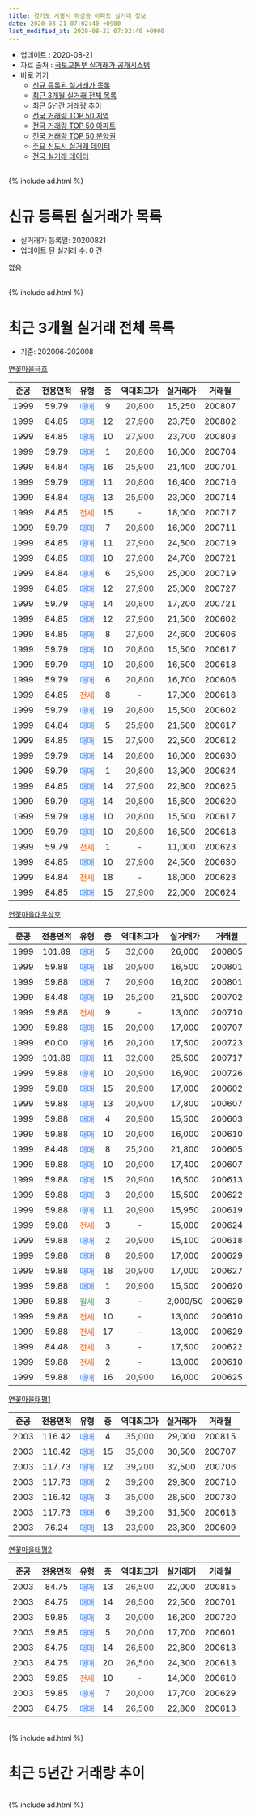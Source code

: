 ```yaml
---
title: 경기도 시흥시 하상동 아파트 실거래 정보
date: 2020-08-21 07:02:40 +0900
last_modified_at: 2020-08-21 07:02:40 +0900
---
```


* 업데이트 : 2020-08-21
* 자료 출처 : [국토교통부 실거래가 공개시스템](http://rt.molit.go.kr)
* 바로 가기
    * [신규 등록된 실거래가 목록](#신규-등록된-실거래가-목록)
    * [최근 3개월 실거래 전체 목록](#최근-3개월-실거래-전체-목록)
    * [최근 5년간 거래량 추이](#최근-5년간-거래량-추이)
    * [전국 거래량 TOP 50 지역](https://inasie.github.io/apt-trade-info/최근-3개월-전국에서-가장-거래가-많이-발생한-지역)
    * [전국 거래량 TOP 50 아파트](https://inasie.github.io/apt-trade-info/최근-3개월-전국에서-가장-거래가-많이-발생한-아파트)
    * [전국 거래량 TOP 50 분양권](https://inasie.github.io/apt-trade-info/최근-3개월-전국에서-가장-거래가-많이-발생한-분양권)
    * [주요 신도시 실거래 데이터](https://inasie.github.io/apt-trade-info/주요-신도시)
    * [전국 실거래 데이터](https://inasie.github.io/apt-trade-info/전국)
<br>
{% include ad.html %}
<br>

# 신규 등록된 실거래가 목록
* 실거래가 등록일: 20200821
* 업데이트 된 실거래 수: 0 건

없음

<br>
{% include ad.html %}
<br>

# 최근 3개월 실거래 전체 목록
* 기준: 202006-202008


[연꽃마을금호](https://search.naver.com/search.naver?query=%EA%B2%BD%EA%B8%B0%EB%8F%84+%EC%8B%9C%ED%9D%A5%EC%8B%9C+%ED%95%98%EC%83%81%EB%8F%99+%EC%97%B0%EA%BD%83%EB%A7%88%EC%9D%84%EA%B8%88%ED%98%B8)

|준공|전용면적|유형|층|역대최고가|실거래가|거래월|
|:---:|:---:|:---:|:---:|:---:|:---:|:---:|
|1999|59.79|<span style="color:#4285f3">매매</span>|9|<span style="color:#444444">20,800</span>|15,250|200807|
|1999|84.85|<span style="color:#4285f3">매매</span>|12|<span style="color:#444444">27,900</span>|23,750|200802|
|1999|84.85|<span style="color:#4285f3">매매</span>|10|<span style="color:#444444">27,900</span>|23,700|200803|
|1999|59.79|<span style="color:#4285f3">매매</span>|1|<span style="color:#444444">20,800</span>|16,000|200704|
|1999|84.84|<span style="color:#4285f3">매매</span>|16|<span style="color:#444444">25,900</span>|21,400|200701|
|1999|59.79|<span style="color:#4285f3">매매</span>|11|<span style="color:#444444">20,800</span>|16,400|200716|
|1999|84.84|<span style="color:#4285f3">매매</span>|13|<span style="color:#444444">25,900</span>|23,000|200714|
|1999|84.85|<span style="color:#ff5a00">전세</span>|15|<span style="color:#444444">-</span>|18,000|200717|
|1999|59.79|<span style="color:#4285f3">매매</span>|7|<span style="color:#444444">20,800</span>|16,000|200711|
|1999|84.85|<span style="color:#4285f3">매매</span>|11|<span style="color:#444444">27,900</span>|24,500|200719|
|1999|84.85|<span style="color:#4285f3">매매</span>|10|<span style="color:#444444">27,900</span>|24,700|200721|
|1999|84.84|<span style="color:#4285f3">매매</span>|6|<span style="color:#444444">25,900</span>|25,000|200719|
|1999|84.85|<span style="color:#4285f3">매매</span>|12|<span style="color:#444444">27,900</span>|25,000|200727|
|1999|59.79|<span style="color:#4285f3">매매</span>|14|<span style="color:#444444">20,800</span>|17,200|200721|
|1999|84.85|<span style="color:#4285f3">매매</span>|12|<span style="color:#444444">27,900</span>|21,500|200602|
|1999|84.85|<span style="color:#4285f3">매매</span>|8|<span style="color:#444444">27,900</span>|24,600|200606|
|1999|59.79|<span style="color:#4285f3">매매</span>|10|<span style="color:#444444">20,800</span>|15,500|200617|
|1999|59.79|<span style="color:#4285f3">매매</span>|10|<span style="color:#444444">20,800</span>|16,500|200618|
|1999|59.79|<span style="color:#4285f3">매매</span>|6|<span style="color:#444444">20,800</span>|16,700|200606|
|1999|84.85|<span style="color:#ff5a00">전세</span>|8|<span style="color:#444444">-</span>|17,000|200618|
|1999|59.79|<span style="color:#4285f3">매매</span>|19|<span style="color:#444444">20,800</span>|15,500|200602|
|1999|84.84|<span style="color:#4285f3">매매</span>|5|<span style="color:#444444">25,900</span>|21,500|200617|
|1999|84.85|<span style="color:#4285f3">매매</span>|15|<span style="color:#444444">27,900</span>|22,500|200612|
|1999|59.79|<span style="color:#4285f3">매매</span>|14|<span style="color:#444444">20,800</span>|16,000|200630|
|1999|59.79|<span style="color:#4285f3">매매</span>|1|<span style="color:#444444">20,800</span>|13,900|200624|
|1999|84.85|<span style="color:#4285f3">매매</span>|14|<span style="color:#444444">27,900</span>|22,800|200625|
|1999|59.79|<span style="color:#4285f3">매매</span>|14|<span style="color:#444444">20,800</span>|15,600|200620|
|1999|59.79|<span style="color:#4285f3">매매</span>|10|<span style="color:#444444">20,800</span>|15,500|200617|
|1999|59.79|<span style="color:#4285f3">매매</span>|10|<span style="color:#444444">20,800</span>|16,500|200618|
|1999|59.79|<span style="color:#ff5a00">전세</span>|1|<span style="color:#444444">-</span>|11,000|200623|
|1999|84.85|<span style="color:#4285f3">매매</span>|10|<span style="color:#444444">27,900</span>|24,500|200630|
|1999|84.84|<span style="color:#ff5a00">전세</span>|18|<span style="color:#444444">-</span>|18,000|200623|
|1999|84.85|<span style="color:#4285f3">매매</span>|15|<span style="color:#444444">27,900</span>|22,000|200624|

[연꽃마을대우삼호](https://search.naver.com/search.naver?query=%EA%B2%BD%EA%B8%B0%EB%8F%84+%EC%8B%9C%ED%9D%A5%EC%8B%9C+%ED%95%98%EC%83%81%EB%8F%99+%EC%97%B0%EA%BD%83%EB%A7%88%EC%9D%84%EB%8C%80%EC%9A%B0%EC%82%BC%ED%98%B8)

|준공|전용면적|유형|층|역대최고가|실거래가|거래월|
|:---:|:---:|:---:|:---:|:---:|:---:|:---:|
|1999|101.89|<span style="color:#4285f3">매매</span>|5|<span style="color:#444444">32,000</span>|26,000|200805|
|1999|59.88|<span style="color:#4285f3">매매</span>|18|<span style="color:#444444">20,900</span>|16,500|200801|
|1999|59.88|<span style="color:#4285f3">매매</span>|7|<span style="color:#444444">20,900</span>|16,200|200801|
|1999|84.48|<span style="color:#4285f3">매매</span>|19|<span style="color:#444444">25,200</span>|21,500|200702|
|1999|59.88|<span style="color:#ff5a00">전세</span>|9|<span style="color:#444444">-</span>|13,000|200710|
|1999|59.88|<span style="color:#4285f3">매매</span>|15|<span style="color:#444444">20,900</span>|17,000|200707|
|1999|60.00|<span style="color:#4285f3">매매</span>|16|<span style="color:#444444">20,200</span>|17,500|200723|
|1999|101.89|<span style="color:#4285f3">매매</span>|11|<span style="color:#444444">32,000</span>|25,500|200717|
|1999|59.88|<span style="color:#4285f3">매매</span>|10|<span style="color:#444444">20,900</span>|16,900|200726|
|1999|59.88|<span style="color:#4285f3">매매</span>|15|<span style="color:#444444">20,900</span>|17,000|200602|
|1999|59.88|<span style="color:#4285f3">매매</span>|13|<span style="color:#444444">20,900</span>|17,800|200607|
|1999|59.88|<span style="color:#4285f3">매매</span>|4|<span style="color:#444444">20,900</span>|15,500|200603|
|1999|59.88|<span style="color:#4285f3">매매</span>|10|<span style="color:#444444">20,900</span>|16,000|200610|
|1999|84.48|<span style="color:#4285f3">매매</span>|8|<span style="color:#444444">25,200</span>|21,800|200605|
|1999|59.88|<span style="color:#4285f3">매매</span>|10|<span style="color:#444444">20,900</span>|17,400|200607|
|1999|59.88|<span style="color:#4285f3">매매</span>|15|<span style="color:#444444">20,900</span>|16,500|200613|
|1999|59.88|<span style="color:#4285f3">매매</span>|3|<span style="color:#444444">20,900</span>|15,500|200622|
|1999|59.88|<span style="color:#4285f3">매매</span>|11|<span style="color:#444444">20,900</span>|15,950|200619|
|1999|59.88|<span style="color:#ff5a00">전세</span>|3|<span style="color:#444444">-</span>|15,000|200624|
|1999|59.88|<span style="color:#4285f3">매매</span>|2|<span style="color:#444444">20,900</span>|15,100|200618|
|1999|59.88|<span style="color:#4285f3">매매</span>|8|<span style="color:#444444">20,900</span>|17,000|200629|
|1999|59.88|<span style="color:#4285f3">매매</span>|18|<span style="color:#444444">20,900</span>|17,000|200627|
|1999|59.88|<span style="color:#4285f3">매매</span>|1|<span style="color:#444444">20,900</span>|15,500|200620|
|1999|59.88|<span style="color:#34a853">월세</span>|3|<span style="color:#444444">-</span>|2,000/50|200629|
|1999|59.88|<span style="color:#ff5a00">전세</span>|10|<span style="color:#444444">-</span>|13,000|200610|
|1999|59.88|<span style="color:#ff5a00">전세</span>|17|<span style="color:#444444">-</span>|13,000|200629|
|1999|84.48|<span style="color:#ff5a00">전세</span>|3|<span style="color:#444444">-</span>|17,500|200622|
|1999|59.88|<span style="color:#ff5a00">전세</span>|2|<span style="color:#444444">-</span>|13,000|200610|
|1999|59.88|<span style="color:#4285f3">매매</span>|16|<span style="color:#444444">20,900</span>|16,000|200625|


<script async src="//pagead2.googlesyndication.com/pagead/js/adsbygoogle.js"></script>
<!-- 기본 -->
<ins class="adsbygoogle"
     style="display:block"
     data-ad-client="ca-pub-2446590836940007"
     data-ad-slot="1659523306"
     data-ad-format="auto"
     data-full-width-responsive="true"></ins>
<script>
(adsbygoogle = window.adsbygoogle || []).push({});
</script>


[연꽃마을태평1](https://search.naver.com/search.naver?query=%EA%B2%BD%EA%B8%B0%EB%8F%84+%EC%8B%9C%ED%9D%A5%EC%8B%9C+%ED%95%98%EC%83%81%EB%8F%99+%EC%97%B0%EA%BD%83%EB%A7%88%EC%9D%84%ED%83%9C%ED%8F%891)

|준공|전용면적|유형|층|역대최고가|실거래가|거래월|
|:---:|:---:|:---:|:---:|:---:|:---:|:---:|
|2003|116.42|<span style="color:#4285f3">매매</span>|4|<span style="color:#444444">35,000</span>|29,000|200815|
|2003|116.42|<span style="color:#4285f3">매매</span>|15|<span style="color:#444444">35,000</span>|30,500|200707|
|2003|117.73|<span style="color:#4285f3">매매</span>|12|<span style="color:#444444">39,200</span>|32,500|200706|
|2003|117.73|<span style="color:#4285f3">매매</span>|2|<span style="color:#444444">39,200</span>|29,800|200710|
|2003|116.42|<span style="color:#4285f3">매매</span>|3|<span style="color:#444444">35,000</span>|28,500|200730|
|2003|117.73|<span style="color:#4285f3">매매</span>|6|<span style="color:#444444">39,200</span>|31,500|200613|
|2003|76.24|<span style="color:#4285f3">매매</span>|13|<span style="color:#444444">23,900</span>|23,300|200609|

[연꽃마을태평2](https://search.naver.com/search.naver?query=%EA%B2%BD%EA%B8%B0%EB%8F%84+%EC%8B%9C%ED%9D%A5%EC%8B%9C+%ED%95%98%EC%83%81%EB%8F%99+%EC%97%B0%EA%BD%83%EB%A7%88%EC%9D%84%ED%83%9C%ED%8F%892)

|준공|전용면적|유형|층|역대최고가|실거래가|거래월|
|:---:|:---:|:---:|:---:|:---:|:---:|:---:|
|2003|84.75|<span style="color:#4285f3">매매</span>|13|<span style="color:#444444">26,500</span>|22,000|200815|
|2003|84.75|<span style="color:#4285f3">매매</span>|14|<span style="color:#444444">26,500</span>|22,500|200701|
|2003|59.85|<span style="color:#4285f3">매매</span>|3|<span style="color:#444444">20,000</span>|16,200|200720|
|2003|59.85|<span style="color:#4285f3">매매</span>|5|<span style="color:#444444">20,000</span>|17,700|200601|
|2003|84.75|<span style="color:#4285f3">매매</span>|14|<span style="color:#444444">26,500</span>|22,800|200613|
|2003|84.75|<span style="color:#4285f3">매매</span>|20|<span style="color:#444444">26,500</span>|24,300|200613|
|2003|59.85|<span style="color:#ff5a00">전세</span>|10|<span style="color:#444444">-</span>|14,000|200610|
|2003|59.85|<span style="color:#4285f3">매매</span>|7|<span style="color:#444444">20,000</span>|17,700|200629|
|2003|84.75|<span style="color:#4285f3">매매</span>|14|<span style="color:#444444">26,500</span>|22,800|200613|


<br>
{% include ad.html %}
<br>

# 최근 5년간 거래량 추이


<div style="width:100%;">
    <canvas id="deal_progress" height="200"></canvas>
</div>

<script>
new Chart(document.getElementById("deal_progress"), {
    type: 'line',
    data: {
        labels: ['201508','201509','201510','201511','201512','201601','201602','201603','201604','201605','201606','201607','201608','201609','201610','201611','201612','201701','201702','201703','201704','201705','201706','201707','201708','201709','201710','201711','201712','201801','201802','201803','201804','201805','201806','201807','201808','201809','201810','201811','201812','201901','201902','201903','201904','201905','201906','201907','201908','201909','201910','201911','201912','202001','202002','202003','202004','202005','202006','202007','202008'],
        datasets: [{
            label: '매매',
            pointRadius: 1,
            data: [15, 18, 17, 10, 11, 10, 8, 20, 14, 14, 19, 21, 17, 18, 34, 10, 10, 4, 16, 9, 14, 9, 16, 25, 17, 7, 9, 11, 6, 6, 11, 11, 11, 4, 6, 6, 9, 10, 7, 4, 3, 6, 2, 9, 5, 9, 7, 11, 10, 8, 8, 16, 9, 11, 15, 22, 25, 30, 37, 21, 8],
            borderColor: "rgba(255, 201, 14, 1)",
            backgroundColor: "rgba(255, 201, 14, 0.5)",
            fill: false,
            lineTension: 0
        },{
            label: '전월세',
            pointRadius: 1,
            data: [5, 3, 7, 8, 8, 8, 3, 8, 7, 10, 9, 11, 4, 6, 10, 5, 6, 4, 3, 9, 6, 5, 11, 5, 7, 5, 4, 2, 3, 9, 7, 5, 10, 9, 3, 2, 11, 3, 5, 6, 1, 9, 5, 6, 6, 9, 6, 6, 9, 5, 8, 7, 4, 3, 12, 5, 5, 9, 10, 2, 0],
            borderColor: "rgba(0, 141, 185, 1)",
            backgroundColor: "rgba(0, 141, 185, 0.5)",
            fill: false,
            lineTension: 0
        }
        ]
    },
    options: {
        responsive: true,
        title: {
            display: false
        },
        tooltips: {
            mode: 'index',
            intersect: false
        },
        hover: {
            mode: 'nearest',
            intersect: true
        },
        scales: {
            xAxes: [{
                display: true,
                scaleLabel: {
                    display: true,
                    labelString: '년/월'
                }
            }],
            yAxes: [{
                display: true,
                ticks: {
                    suggestedMin: 0,
                },
                scaleLabel: {
                    display: true,
                    labelString: '실거래 수'
                }
            }]
        }
    }
});

</script>


<br>
{% include ad.html %}
<br>

